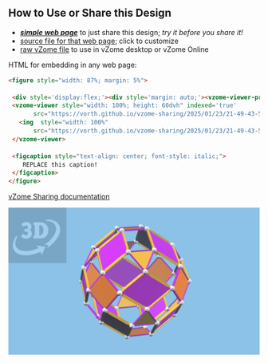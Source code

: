 
## How to Use or Share this Design

 - [***simple web page***](<https://vorth.github.io/vzome-sharing/2025/01/23/21-49-43-50-faced-polyhedron/>) to just share this design; *try it before you share it!*
 - [source file for that web page](<https://github.com/vorth/vzome-sharing/edit/main/2025/01/23/21-49-43-50-faced-polyhedron/index.md>); click to customize
 - [raw vZome file](<https://raw.githubusercontent.com/vorth/vzome-sharing/main/2025/01/23/21-49-43-50-faced-polyhedron/50-faced-polyhedron.vZome>) to use in vZome desktop or vZome Online
 
 HTML for embedding in any web page:
 ```html
<figure style="width: 87%; margin: 5%">
  
  <div style='display:flex;'><div style='margin: auto;'><vzome-viewer-previous load-camera='true' label='prev step'></vzome-viewer-previous><vzome-viewer-next load-camera='true' label='next step'></vzome-viewer-next></div></div>
  <vzome-viewer style="width: 100%; height: 60dvh" indexed='true'
        src="https://vorth.github.io/vzome-sharing/2025/01/23/21-49-43-50-faced-polyhedron/50-faced-polyhedron.vZome" >
    <img  style="width: 100%"
        src="https://vorth.github.io/vzome-sharing/2025/01/23/21-49-43-50-faced-polyhedron/50-faced-polyhedron.png" >
  </vzome-viewer>

  <figcaption style="text-align: center; font-style: italic;">
     REPLACE this caption!
  </figcaption>
</figure>

 ```

[vZome Sharing documentation](https://vzome.github.io/vzome/sharing.html#how-it-works)

![Image](<50-faced-polyhedron.png>)

